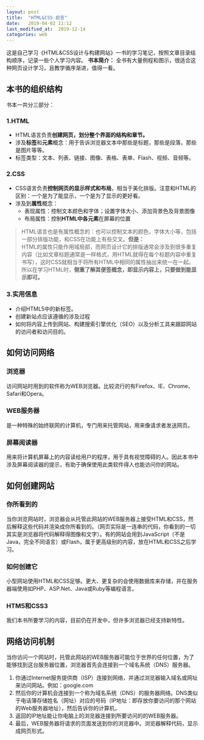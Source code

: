 ```yaml
---
layout: post
title:  "HTML&CSS-前言"
date:   2019-04-02 11:12
last_modified_at:  2019-12-14 
categories: web
---
```


这是自己学习《HTML&CSS设计与构建网站》一书的学习笔记，按照文章目录结构顺序，记录一些个人学习内容。
**书本简介：** 全书有大量例程和图示，很适合这种网页设计学习，且教学循序渐进，值得一看。

<!--more-->

## 本书的组织结构

书本一共分三部分：

### 1.HTML

- HTML语言负责**创建网页，划分整个界面的结构和章节。**
- 涉及**标签**和**元素**概念：用于告诉浏览器文本中那些是标题，那些是段落，那些是图片等等。
- 标签类型：文本、列表、链接、图像、表格、表单、Flash、视频、音频等。

### 2.CSS

- CSS语言负责**控制网页的显示样式和布局**，相当于美化排版。注意和HTML的区别：一个是为了能显示，一个是为了显示的更好看。
- 涉及到**属性**概念：
  - 表现属性：控制文本颜色和字体；设置字体大小、添加背景色及背景图像
  - 布局属性：控制**HTML中各元素**在屏幕的位置

>HTML语言也是有属性概念的：也可以控制文本的颜色，字体大小等，包括一部分排版功能，和CSS在功能上有些交叉。**但是：**  
HTML的属性只能作用域局部，而网页设计它的排版通常会涉及到很多重复内容（比如文章标题通常是一样格式，用HTML就得在每个标题内容中重复书写），这时CSS就相当于将所有HTML中相同的属性抽出来统一在一起。所以在学习HTML时，**侧重了解其便签概念，即显示内容上，只要做到能显示即可。**

### 3.实用信息

- 介绍HTML5中的新标签。
-  创建新站点应该遵循的涉及过程
-  如何将内容上传到网站、构建搜索引擎优化（SEO）以及分析工具来跟踪网站的访问者和访问目的。

## 如何访问网络

### 浏览器

访问网站时用到的软件称为WEB浏览器。比较流行的有Firefox、IE、Chrome、Safari和Opera。

### WEB服务器

是一种特殊的始终联网的计算机，专门用来托管网站，用来像请求者发送网页。

### 屏幕阅读器

用来将计算机屏幕上的内容读给用户的程序，用于具有视觉障碍的人。因此本书中涉及屏幕阅读器的提示，有助于确保使用此类软件得人也能访问你的网站。

## 如何创建网站

### 你所看到的

当你浏览网站时，浏览器会从托管此网站的WEB服务器上接受HTML和CSS，然后解释这些代码并渲染成你所看到的。（网页实际是一连串的代码，你看到的一切其实是浏览器将代码解释得图像和文字）。有的网站会用到JavaScript（不是Java，完全不同语言）或Flash，属于更高级别的内容，放在HTML和CSS之后学习。

### 如何创建它

小型网站使用HTML和CSS足够。更大、更复杂的会使用数据库来存储，并在服务器端使用如PHP、ASP.Net、Java或Ruby等编程语言。

### HTM5和CSS3

我们本书所要学习的内容，目前仍在开发中，但许多浏览器已经支持新特性。

## 网络访问机制

当你访问一个网站时，托管此网站的WEB服务器可能位于世界的任何位置，为了能够找到这台服务器位置，浏览器首先会连接到一个域名系统（DNS）服务器。  
1. 你通过Internet服务提供商（ISP）连接到网络，并通过浏览器输入域名或网址来访问网站。例如：google.com  
2. 然后你的计算机会连接到一个称为域名系统（DNS）的服务器网络。DNS类似于电话簿存储姓名（网址）对应的号码（IP地址：即存放你要访问的那个网站的Web服务器地址），然后告诉你的计算机， 
3. 返回的IP地址能让你电脑上的浏览器连接到所要访问的的WEB服务器。 
4. 最后，WEB服务器将请求的页面发送到你的浏览器中。浏览器解释代码，显示成网页形式。

